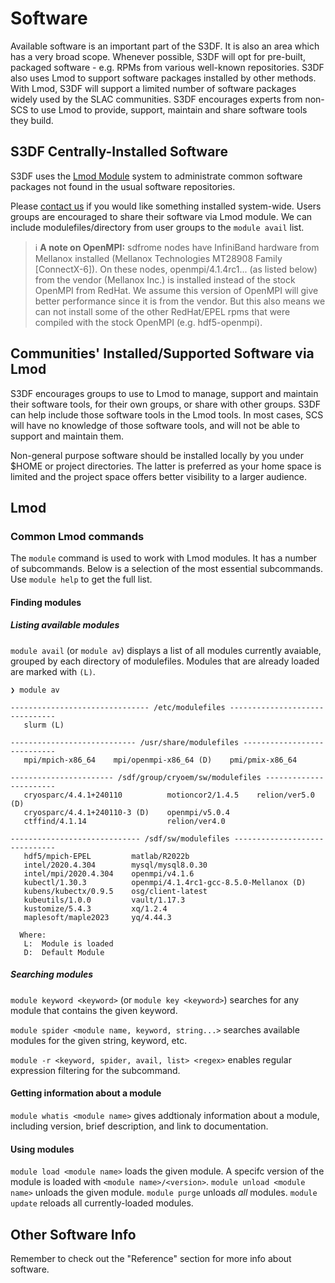 # Software

Available software is an important part of the S3DF. It is also an area which has a very broad scope. Whenever possible, S3DF will opt for pre-built, packaged software - e.g. RPMs from various well-known repositories. S3DF also uses Lmod to support software packages installed by other methods. With Lmod, S3DF will support a limited number of software packages widely used by the SLAC communities. S3DF encourages experts from non-SCS to use Lmod to provide, support, maintain and share software tools they build.

## S3DF Centrally-Installed Software

S3DF uses the [Lmod Module](https://lmod.readthedocs.io/en/latest/010_user.html) system to administrate common software packages not found in the usual software repositories.

Please [contact us](contact-us.md) if you would like something installed system-wide. Users groups are encouraged to share their software via Lmod module. We can include modulefiles/directory from user groups to the `module avail` list.

> ℹ️ **A note on OpenMPI:** sdfrome nodes have InfiniBand hardware from Mellanox installed (Mellanox Technologies MT28908 Family [ConnectX-6]). On these nodes, openmpi/4.1.4rc1... (as listed below) from the vendor (Mellanox Inc.) is installed instead of the stock OpenMPI from RedHat. We assume this version of OpenMPI will give better performance since it is from the vendor. But this also means we can not install some of the other RedHat/EPEL rpms that were compiled with the stock OpenMPI (e.g. hdf5-openmpi). 

## Communities' Installed/Supported Software via Lmod

S3DF encourages groups to use to Lmod to manage, support and maintain their software tools, for their own groups, or share with other groups. S3DF can help include those software tools in the Lmod tools. In most cases, SCS will have no knowledge of those software tools, and will not be able to support and maintain them.

Non-general purpose software should be installed locally by you under $HOME or project directories. The latter is preferred as your home space is limited and the project space offers better visibility to a larger audience.

## Lmod
### Common Lmod commands
The `module` command is used to work with Lmod modules. It has a number of subcommands. Below is a selection of the most essential subcommands. Use `module help` to get the full list.

#### Finding modules
##### Listing available modules
`module avail` (or `module av`) displays a list of all modules currently avaiable, grouped by each directory of modulefiles. Modules that are already loaded are marked with `(L)`.

```
❯ module av

------------------------------- /etc/modulefiles -------------------------------
   slurm (L)

---------------------------- /usr/share/modulefiles ----------------------------
   mpi/mpich-x86_64    mpi/openmpi-x86_64 (D)    pmi/pmix-x86_64

----------------------- /sdf/group/cryoem/sw/modulefiles -----------------------
   cryosparc/4.4.1+240110          motioncor2/1.4.5    relion/ver5.0 (D)
   cryosparc/4.4.1+240110-3 (D)    openmpi/v5.0.4
   ctffind/4.1.14                  relion/ver4.0

----------------------------- /sdf/sw/modulefiles ------------------------------
   hdf5/mpich-EPEL         matlab/R2022b
   intel/2020.4.304        mysql/mysql8.0.30
   intel/mpi/2020.4.304    openmpi/v4.1.6
   kubectl/1.30.3          openmpi/4.1.4rc1-gcc-8.5.0-Mellanox (D)
   kubens/kubectx/0.9.5    osg/client-latest
   kubeutils/1.0.0         vault/1.17.3
   kustomize/5.4.3         xq/1.2.4
   maplesoft/maple2023     yq/4.44.3

  Where:
   L:  Module is loaded
   D:  Default Module
```
##### Searching modules
`module keyword <keyword>` (or `module key <keyword>`) searches for any module that contains the given keyword.

`module spider <module name, keyword, string...>` searches available modules for the given string, keyword, etc.

`module -r <keyword, spider, avail, list> <regex>` enables regular expression filtering for the subcommand.

#### Getting information about a module
`module whatis <module name>` gives addtionaly information about a module, including version, brief description, and link to documentation.

#### Using modules
`module load <module name>` loads the given module. A specifc version of the module is loaded with `<module name>/<version>`.
`module unload <module name>` unloads the given module.
`module purge` unloads *all* modules.
`module update` reloads all currently-loaded modules.

## Other Software Info

Remember to check out the "Reference" section for more info about software.
